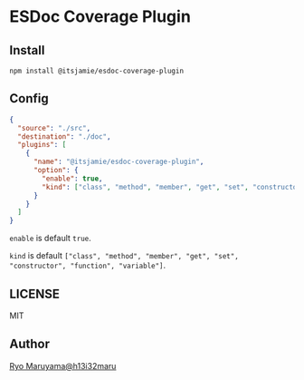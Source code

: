 # ESDoc Coverage Plugin
## Install
```
npm install @itsjamie/esdoc-coverage-plugin
```

## Config
```json
{
  "source": "./src",
  "destination": "./doc",
  "plugins": [
    {
      "name": "@itsjamie/esdoc-coverage-plugin", 
      "option": {
        "enable": true,
        "kind": ["class", "method", "member", "get", "set", "constructor", "function", "variable"]
      }
    }
  ]
}
```

`enable` is default `true`.

`kind` is default `["class", "method", "member", "get", "set", "constructor", "function", "variable"]`.

## LICENSE
MIT

## Author
[Ryo Maruyama@h13i32maru](https://github.com/h13i32maru)
